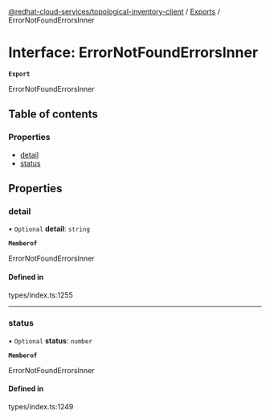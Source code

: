 [@redhat-cloud-services/topological-inventory-client](../README.md) / [Exports](../modules.md) / ErrorNotFoundErrorsInner

# Interface: ErrorNotFoundErrorsInner

**`Export`**

ErrorNotFoundErrorsInner

## Table of contents

### Properties

- [detail](ErrorNotFoundErrorsInner.md#detail)
- [status](ErrorNotFoundErrorsInner.md#status)

## Properties

### detail

• `Optional` **detail**: `string`

**`Memberof`**

ErrorNotFoundErrorsInner

#### Defined in

types/index.ts:1255

___

### status

• `Optional` **status**: `number`

**`Memberof`**

ErrorNotFoundErrorsInner

#### Defined in

types/index.ts:1249
